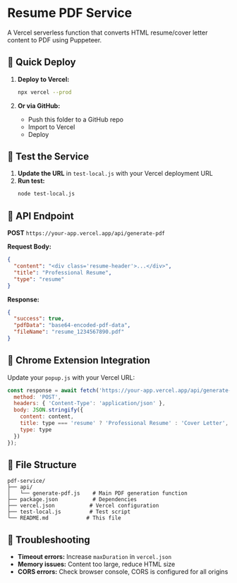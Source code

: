 # Resume PDF Service

A Vercel serverless function that converts HTML resume/cover letter content to PDF using Puppeteer.

## 🚀 Quick Deploy

1. **Deploy to Vercel:**
   ```bash
   npx vercel --prod
   ```

2. **Or via GitHub:**
   - Push this folder to a GitHub repo
   - Import to Vercel
   - Deploy

## 🧪 Test the Service

1. **Update the URL** in `test-local.js` with your Vercel deployment URL
2. **Run test:**
   ```bash
   node test-local.js
   ```

## 📡 API Endpoint

**POST** `https://your-app.vercel.app/api/generate-pdf`

**Request Body:**
```json
{
  "content": "<div class='resume-header'>...</div>",
  "title": "Professional Resume",
  "type": "resume"
}
```

**Response:**
```json
{
  "success": true,
  "pdfData": "base64-encoded-pdf-data",
  "fileName": "resume_1234567890.pdf"
}
```

## 🔧 Chrome Extension Integration

Update your `popup.js` with your Vercel URL:

```javascript
const response = await fetch('https://your-app.vercel.app/api/generate-pdf', {
  method: 'POST',
  headers: { 'Content-Type': 'application/json' },
  body: JSON.stringify({
    content: content,
    title: type === 'resume' ? 'Professional Resume' : 'Cover Letter',
    type: type
  })
});
```

## 📁 File Structure

```
pdf-service/
├── api/
│   └── generate-pdf.js    # Main PDF generation function
├── package.json           # Dependencies
├── vercel.json           # Vercel configuration
├── test-local.js         # Test script
└── README.md            # This file
```

## 🐛 Troubleshooting

- **Timeout errors:** Increase `maxDuration` in `vercel.json`
- **Memory issues:** Content too large, reduce HTML size
- **CORS errors:** Check browser console, CORS is configured for all origins
